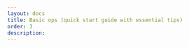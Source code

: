 ```yaml
---
layout: docs
title: Basic ops (quick start guide with essential tips)
order: 3
description:
---
```

